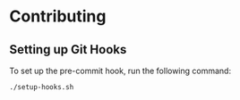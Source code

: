 # Contributing

## Setting up Git Hooks

To set up the pre-commit hook, run the following command:

```sh
./setup-hooks.sh
```
